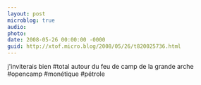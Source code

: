 ```yaml
---
layout: post
microblog: true
audio: 
photo: 
date: 2008-05-26 00:00:00 -0000
guid: http://xtof.micro.blog/2008/05/26/t820025736.html
---
```

j'inviterais bien #total autour du feu de camp de la grande arche #opencamp #monétique #pétrole
